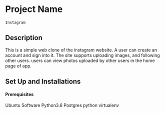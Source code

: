# Project Name
    Instagram
## Description
This is a simple web clone of the instagram website. A user can create an account and sign into it. The site supports uploading images, and following other users. users can view photos uploaded by other users in the home page of app.


## Set Up and Installations
#### Prerequisites
Ubuntu Software
Python3.6
Postgres
python virtualenv

































<!--




Clone the Repo
Run the following command on the terminal: git clone https://github.com/DevWaweru/Instagram.git && cd Instagram

Activate virtual environment
Activate virtual environment using python3.6 as default handler

virtualenv -p /usr/bin/python3.6 venv && source venv/bin/activate
Install dependancies
Install dependancies that will create an environment for the app to run pip3 install -r requirements.txt

Create the Database
psql
CREATE DATABASE insta;
.env file
Create .env file and paste paste the following filling where appropriate:

SECRET_KEY = '<Secret_key>'
DBNAME = 'insta'
USER = '<Username>'
PASSWORD = '<password>'
DEBUG = True

EMAIL_USE_TLS = True
EMAIL_HOST = 'smtp.gmail.com'
EMAIL_PORT = 587
EMAIL_HOST_USER = '<your-email>'
EMAIL_HOST_PASSWORD = '<your-password>'
Run initial Migration
python3.6 manage.py makemigrations gram
python3.6 manage.py migrate
Run the app
python3.6 manage.py runserver
Open terminal on localhost:8000

Known bugs
Like and Follow functionality do not work

Technologies used
- Python 3.6
- HTML
- Bootstrap 4
- JavaScript
- Heroku
- Postgresql
Support and contact details
Contact me on developer.waweru@gmail.com for any comments, reviews or advice.

License
Copyright (c) -->